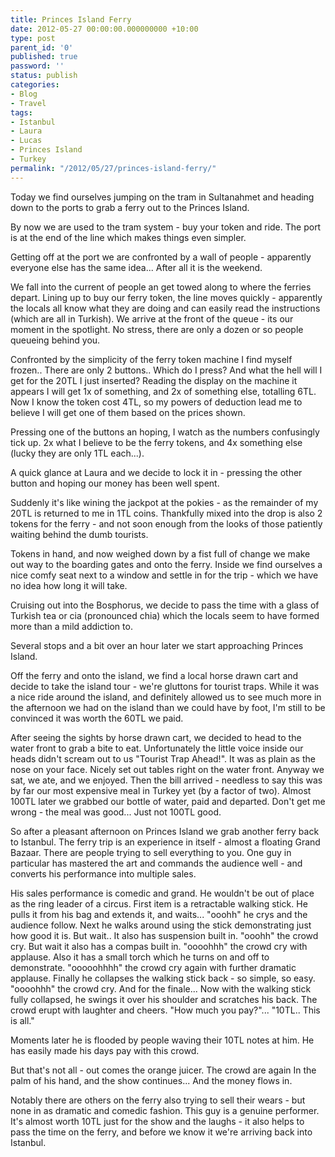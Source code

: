 ```yaml
---
title: Princes Island Ferry
date: 2012-05-27 00:00:00.000000000 +10:00
type: post
parent_id: '0'
published: true
password: ''
status: publish
categories:
- Blog
- Travel
tags:
- Istanbul
- Laura
- Lucas
- Princes Island
- Turkey
permalink: "/2012/05/27/princes-island-ferry/"
---
```

Today we find ourselves jumping on the tram in Sultanahmet and heading down to the ports to grab a ferry out to the Princes Island.

By now we are used to the tram system - buy your token and ride. The port is at the end of the line which makes things even simpler.

Getting off at the port we are confronted by a wall of people - apparently everyone else has the same idea... After all it is the weekend.

We fall into the current of people an get towed along to where the ferries depart. Lining up to buy our ferry token, the line moves quickly - apparently the locals all know what they are doing and can easily read the instructions (which are all in Turkish). We arrive at the front of the queue - its our moment in the spotlight. No stress, there are only a dozen or so people queueing behind you.

Confronted by the simplicity of the ferry token machine I find myself frozen.. There are only 2 buttons.. Which do I press? And what the hell will I get for the 20TL I just inserted? Reading the display on the machine it appears I will get 1x of something, and 2x of something else, totalling 6TL. Now I know the token cost 4TL, so my powers of deduction lead me to believe I will get one of them based on the prices shown.

Pressing one of the buttons an hoping, I watch as the numbers confusingly tick up. 2x what I believe to be the ferry tokens, and 4x something else (lucky they are only 1TL each...).

A quick glance at Laura and we decide to lock it in - pressing the other button and hoping our money has been well spent.

Suddenly it's like wining the jackpot at the pokies - as the remainder of my 20TL is returned to me in 1TL coins. Thankfully mixed into the drop is also 2 tokens for the ferry - and not soon enough from the looks of those patiently waiting behind the dumb tourists.

Tokens in hand, and now weighed down by a fist full of change we make out way to the boarding gates and onto the ferry. Inside we find ourselves a nice comfy seat next to a window and settle in for the trip - which we have no idea how long it will take.

Cruising out into the Bosphorus, we decide to pass the time with a glass of Turkish tea or cia (pronounced chia) which the locals seem to have formed more than a mild addiction to.

Several stops and a bit over an hour later we start approaching Princes Island.

Off the ferry and onto the island, we find a local horse drawn cart and decide to take the island tour - we're gluttons for tourist traps. While it was a nice ride around the island, and definitely allowed us to see much more in the afternoon we had on the island than we could have by foot, I'm still to be convinced it was worth the 60TL we paid.

After seeing the sights by horse drawn cart, we decided to head to the water front to grab a bite to eat. Unfortunately the little voice inside our heads didn't scream out to us "Tourist Trap Ahead!". It was as plain as the nose on your face. Nicely set out tables right on the water front. Anyway we sat, we ate, and we enjoyed. Then the bill arrived - needless to say this was by far our most expensive meal in Turkey yet (by a factor of two). Almost 100TL later we grabbed our bottle of water, paid and departed. Don't get me wrong - the meal was good... Just not 100TL good.

So after a pleasant afternoon on Princes Island we grab another ferry back to Istanbul. The ferry trip is an experience in itself - almost a floating Grand Bazaar. There are people trying to sell everything to you. One guy in particular has mastered the art and commands the audience well - and converts his performance into multiple sales.

His sales performance is comedic and grand. He wouldn't be out of place as the ring leader of a circus. First item is a retractable walking stick. He pulls it from his bag and extends it, and waits... "ooohh" he crys and the audience follow. Next he walks around using the stick demonstrating just how good it is. But wait.. It also has suspension built in. "ooohh" the crowd cry. But wait it also has a compas built in. "oooohhh" the crowd cry with applause. Also it has a small torch which he turns on and off to demonstrate. "ooooohhhh" the crowd cry again with further dramatic applause. Finally he collapses the walking stick back - so simple, so easy. "oooohhh" the crowd cry. And for the finale... Now with the walking stick fully collapsed, he swings it over his shoulder and scratches his back. The crowd erupt with laughter and cheers. "How much you pay?"... "10TL.. This is all."

Moments later he is flooded by people waving their 10TL notes at him. He has easily made his days pay with this crowd.

But that's not all - out comes the orange juicer. The crowd are again In the palm of his hand, and the show continues... And the money flows in.

Notably there are others on the ferry also trying to sell their wears - but none in as dramatic and comedic fashion. This guy is a genuine performer. It's almost worth 10TL just for the show and the laughs - it also helps to pass the time on the ferry, and before we know it we're arriving back into Istanbul.

